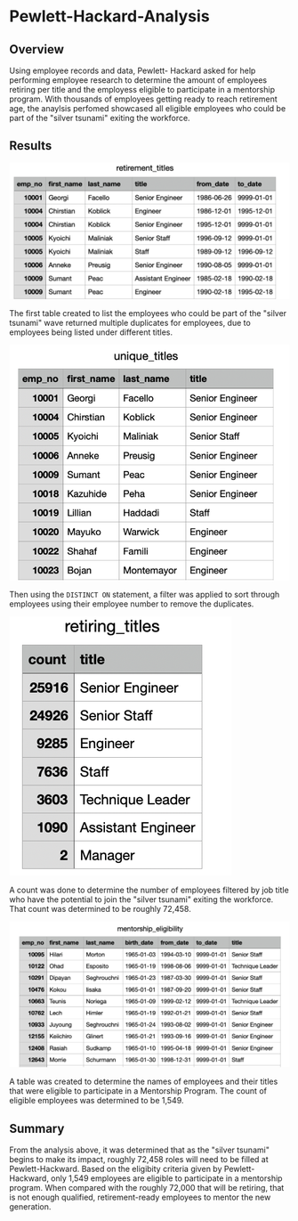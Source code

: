 # Pewlett-Hackard-Analysis

## Overview

Using employee records and data, Pewlett- Hackard asked for help performing employee research to determine the amount of employees retiring per title and the employess eligible to participate in a mentorship program. With thousands of employees getting ready to reach retirement age, the anaylsis perfomed showcased all eligible employees who could be part of the "silver tsunami" exiting the workforce. 

## Results
![retirement_titles](Analysis_Projects/Pewlett-Hackard-Analysis/Screenshots/retirement_titles.png)

The first table created to list the employees who could be part of the "silver tsunami" wave returned multiple duplicates for employees, due to employees being listed under different titles. 

![unique_titles](Analysis_Projects/Pewlett-Hackard-Analysis/Screenshots/unique_titles.png)

Then using the `DISTINCT ON` statement, a filter was applied to sort through employees using their employee number to remove the duplicates.

![retiring_titles](Analysis_Projects/Pewlett-Hackard-Analysis/Screenshots/retiring_titles.png)

A count was done to determine the number of employees filtered by job title who have the potential to join the "silver tsunami" exiting the workforce. That count was determined to be roughly 72,458.

![mentorship_eligibility](Analysis_Projects/Pewlett-Hackard-Analysis/Screenshots/mentorship_eligibility.png)

A table was created to determine the names of employees and their titles that were eligible to participate in a Mentorship Program. The count of eligible employees was determined to be 1,549. 

## Summary

From the analysis above, it was determined that as the "silver tsunami" begins to make its impact, roughly 72,458 roles will need to be filled at Pewlett-Hackward. Based on the eligibity criteria given by Pewlett-Hackward, only 1,549 employees are eligible to participate in a mentorship program. When compared with the roughly 72,000 that will be retiring, that is not enough qualified, retirement-ready employees to mentor the new generation. 

